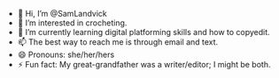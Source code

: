 - 👋 Hi, I’m @SamLandvick
- 👀 I’m interested in crocheting. 
- 🌱 I’m currently learning digital platforming skills and how to copyedit. 
- 📫 The best way to reach me is through email and text. 
- 😄 Pronouns: she/her/hers
- ⚡ Fun fact: My great-grandfather was a writer/editor; I might be both. 

<!---
SamLandvick/SamLandvick is a ✨ special ✨ repository because its `README.md` (this file) appears on your GitHub profile.
You can click the Preview link to take a look at your changes.
--->
